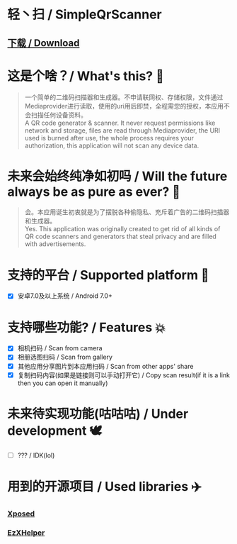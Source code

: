 # 轻丶扫 / SimpleQrScanner

## [下载 / Download](https://github.com/CoolestEnoch/SimpleQrScanner/releases/latest)

# 这是个啥？/ What's this? 🤔
> 一个简单的二维码扫描器和生成器。不申请联网权、存储权限，文件通过Mediaprovider进行读取，使用的uri用后即焚，全程需您的授权，本应用不会扫描任何设备资料。</br>
> A QR code generator & scanner. It never request permissions like network and storage, files are read through Mediaprovider, the URI used is burned after use, the whole process requires your authorization, this application will not scan any device data.

# 未来会始终纯净如初吗 / Will the future always be as pure as ever? 🤔
> 会。本应用诞生初衷就是为了摆脱各种偷隐私、充斥着广告的二维码扫描器和生成器。</br>
> Yes. This application was originally created to get rid of all kinds of QR code scanners and generators that steal privacy and are filled with advertisements.

# 支持的平台 / Supported platform 📱
- [x] 安卓7.0及以上系统 / Android 7.0+

# 支持哪些功能? / Features 💥
- [x] 相机扫码 / Scan from camera
- [x] 相册选图扫码 / Scan from gallery
- [x] 其他应用分享图片到本应用扫码 / Scan from other apps' share
- [x] 复制扫码内容(如果是链接则可以手动打开它) / Copy scan result(if it is a link then you can open it manually)

# 未来待实现功能(咕咕咕) / Under development 🕊️
- [ ] ??? / IDK(lol)


# 用到的开源项目 / Used libraries ✈️
### [Xposed](https://github.com/rovo89/Xposed)
### [EzXHelper](https://github.com/KyuubiRan/EzXHelper)

